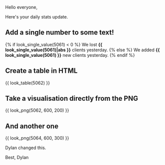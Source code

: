 Hello everyone, 

Here's your daily stats update.

## Add a single number to some text!

{% if look_single_value(5061) < 0 %}
We lost **{{ look_single_value(5061)|abs }}** clients yesterday.
{% else %}
We added **{{ look_single_value(5061) }}** new clients yesterday.
{% endif %}

## Create a table in HTML

{{ look_table(5062) }}

## Take a visualisation directly from the PNG

{{ look_png(5062, 600, 200) }}

## And another one

{{ look_png(5064, 600, 300) }}

Dylan changed this.

Best,
Dylan
